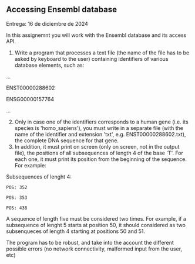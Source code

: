 ## Accessing Ensembl database
Entrega: 16 de diciembre de 2024

In this assignemnt you will work with the Ensembl database and its access API.

1. Write a program that processes a text file (the name of the file has to be asked by keyboard to the user) containing identifiers of various database elements, such as:

...

ENST00000288602

ENSG00000157764

...

2. Only in case one of the identifiers corresponds to a human gene (i.e. its species is 'homo_sapiens'), you must write in a separate file (with the name of the identifier and extension 'txt', e.g. ENST00000288602.txt), the complete DNA sequence for that gene.
3. In addition, it must print on screen (only on screen, not in the output file), the positions of all subsequences of length 4 of the base 'T'. For each one, it must print its position from the beginning of the sequence. For example:

Subsequences of lenght 4:
```
POS: 352

POS: 353

POS: 438
```
A sequence of length five must be considered two times. For example, if a subsequence of lenght 5 starts at position 50, it should considered as two subsenqueces of length 4 starting at positions 50 and 51.

The program has to be robust, and take into the account the different possible errors (no network connectivity, malformed input from the user, etc)
